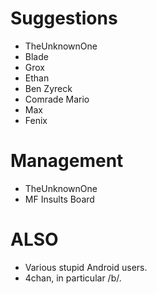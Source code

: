 Suggestions
===================
* TheUnknownOne
* Blade
* Grox
* Ethan
* Ben Zyreck
* Comrade Mario
* Max
* Fenix

Management
==========
* TheUnknownOne
* MF Insults Board

ALSO
====
* Various stupid Android users.
* 4chan, in particular /b/.
